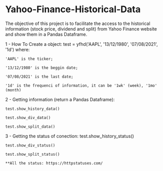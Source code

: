 # Yahoo-Finance-Historical-Data

The objective of this project is to facilitate the access to the historical information (stock price, dividend and split) from Yahoo Finance website and show them in a Pandas Dataframe.

1 - How To Create a object:
    test = yfhd('AAPL', '13/12/1980', '07/08/2021', '1d')
    where:

    'AAPL' is the ticker;

    '13/12/1980' is the beggin date;

    '07/08/2021' is the last date;

    '1d' is the frequenci of information, it can be '1wk' (week), '1mo' (month)

2 - Getting information (return a Pandas Dataframe):

    test.show_history_data()

    test.show_div_data()

    test.show_split_data()


3 - Getting the status of conection:
    test.show_history_status()

    test.show_div_status()

    test.show_split_status()

    **All the status: https://httpstatuses.com/

